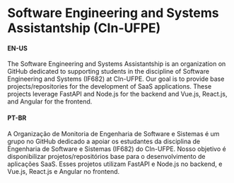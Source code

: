 # Software Engineering and Systems Assistantship (CIn-UFPE)
#### EN-US
The Software Engineering and Systems Assistantship is an organization on GitHub dedicated to supporting students in the discipline of Software Engineering and Systems (IF682) at CIn-UFPE. Our goal is to provide base projects/repositories for the development of SaaS applications. These projects leverage FastAPI and Node.js for the backend and Vue.js, React.js, and Angular for the frontend.

#### PT-BR
A Organização de Monitoria de Engenharia de Software e Sistemas é um grupo no GitHub dedicado a apoiar os estudantes da disciplina de Engenharia de Software e Sistemas (IF682) do CIn-UFPE. Nosso objetivo é disponibilizar projetos/repositórios base para o desenvolvimento de aplicações SaaS. Esses projetos utilizam FastAPI e Node.js no backend, e Vue.js, React.js e Angular no frontend.
